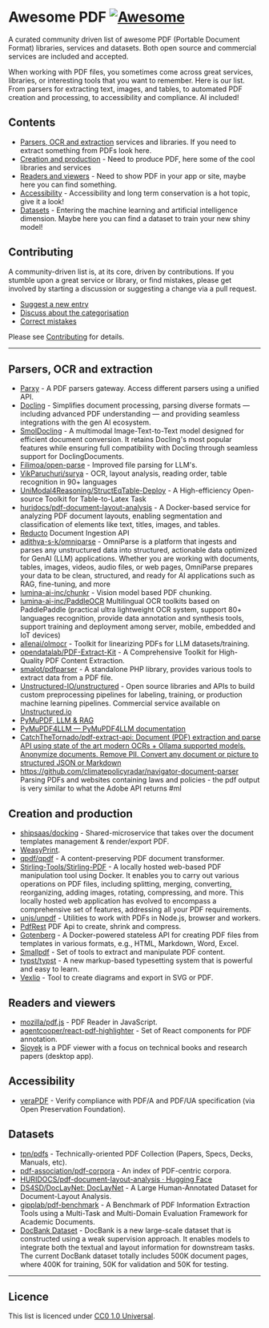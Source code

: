 # Awesome PDF [![Awesome](https://awesome.re/badge.svg)](https://awesome.re)

A curated community driven list of awesome PDF (Portable Document Format) libraries, services and datasets. Both open source and commercial services are included and accepted.

When working with PDF files, you sometimes come across great services, libraries, or interesting tools that you want to remember. Here is our list.
From parsers for extracting text, images, and tables, to automated PDF creation and processing, to accessibility and compliance. AI included!



## Contents

- [Parsers, OCR and extraction](#parsers-ocr-and-extraction) services and libraries. If you need to extract something from PDFs look here.
- [Creation and production](#creation-and-production) - Need to produce PDF, here some of the cool libraries and services
- [Readers and viewers](#readers-and-viewers) - Need to show PDF in your app or site, maybe here you can find something.
- [Accessibility](#accessibility) - Accessibility and long term conservation is a hot topic, give it a look!
- [Datasets](#datasets) - Entering the machine learning and artificial intelligence dimension. Maybe here you can find a dataset to train your new shiny model!


## Contributing

A community-driven list is, at its core, driven by contributions. If you stumble upon a great service or library, or find mistakes, please get involved by starting a discussion or suggesting a change via a pull request.

- [Suggest a new entry](https://github.com/OneOffTech/awesome-pdf/issues/new/choose)
- [Discuss about the categorisation](https://github.com/OneOffTech/awesome-pdf/issues/new/choose)
- [Correct mistakes](https://github.com/OneOffTech/awesome-pdf/pulls)

Please see [Contributing](./.github/CONTRIBUTING.md) for details.

---

## Parsers, OCR and extraction

- [Parxy](https://github.com/OneOffTech/parxy) - A PDF parsers gateway. Access different parsers using a unified API.
- [Docling](https://github.com/docling-project/docling) - Simplifies document processing, parsing diverse formats — including advanced PDF understanding — and providing seamless integrations with the gen AI ecosystem.
- [SmolDocling](https://huggingface.co/spaces/ds4sd/SmolDocling-256M-Demo) - A multimodal Image-Text-to-Text model designed for efficient document conversion. It retains Docling's most popular features while ensuring full compatibility with Docling through seamless support for DoclingDocuments.
- [Filimoa/open-parse](https://github.com/Filimoa/open-parse/) - Improved file parsing for LLM's.
- [VikParuchuri/surya](https://github.com/VikParuchuri/surya) - OCR, layout analysis, reading order, table recognition in 90+ languages
- [UniModal4Reasoning/StructEqTable-Deploy](https://github.com/UniModal4Reasoning/StructEqTable-Deploy) - A High-efficiency Open-source Toolkit for Table-to-Latex Task
- [huridocs/pdf-document-layout-analysis](https://github.com/huridocs/pdf-document-layout-analysis) - A Docker-based service for analyzing PDF document layouts, enabling segmentation and classification of elements like text, titles, images, and tables.
- [Reducto](https://reducto.ai/) Document Ingestion API
- [adithya-s-k/omniparse](https://github.com/adithya-s-k/omniparse) - OmniParse is a platform that ingests and parses any unstructured data into structured, actionable data optimized for GenAI (LLM) applications. Whether you are working with documents, tables, images, videos, audio files, or web pages, OmniParse prepares your data to be clean, structured, and ready for AI applications such as RAG, fine-tuning, and more
- [lumina-ai-inc/chunkr](https://github.com/lumina-ai-inc/chunkr) - Vision model based PDF chunking.
- [lumina-ai-inc/PaddleOCR](https://github.com/lumina-ai-inc/PaddleOCR) Multilingual OCR toolkits based on PaddlePaddle (practical ultra lightweight OCR system, support 80+ languages recognition, provide data annotation and synthesis tools, support training and deployment among server, mobile, embedded and IoT devices)
- [allenai/olmocr](https://github.com/allenai/olmocr) - Toolkit for linearizing PDFs for LLM datasets/training.
- [opendatalab/PDF-Extract-Kit](https://github.com/opendatalab/PDF-Extract-Kit) - A Comprehensive Toolkit for High-Quality PDF Content Extraction.
- [smalot/pdfparser](https://github.com/smalot/pdfparser) - A standalone PHP library, provides various tools to extract data from a PDF file.
- [Unstructured-IO/unstructured](https://github.com/Unstructured-IO/unstructured) - Open source libraries and APIs to build custom preprocessing pipelines for labeling, training, or production machine learning pipelines. Commercial service available on [Unstructured.io](https://unstructured.io/)
- [PyMuPDF, LLM & RAG](https://pymupdf.readthedocs.io/en/latest/rag.html)
- [PyMuPDF4LLM — PyMuPDF4LLM documentation](https://pymupdf4llm.readthedocs.io/en/latest/)
- [CatchTheTornado/pdf-extract-api: Document (PDF) extraction and parse API using state of the art modern OCRs + Ollama supported models. Anonymize documents. Remove PII. Convert any document or picture to structured JSON or Markdown](https://github.com/CatchTheTornado/pdf-extract-api)
- https://github.com/climatepolicyradar/navigator-document-parser Parsing PDFs and websites containing laws and policies - the pdf output is very similar to what the Adobe API returns #ml


## Creation and production

- [shipsaas/docking](https://github.com/shipsaas/docking) - Shared-microservice that takes over the document templates management & render/export PDF.
- [WeasyPrint](https://weasyprint.org/).
- [qpdf/qpdf](https://github.com/qpdf/qpdf) - A content-preserving PDF document transformer.
- [Stirling-Tools/Stirling-PDF](https://github.com/Stirling-Tools/Stirling-PDF) - A locally hosted web-based PDF manipulation tool using Docker. It enables you to carry out various operations on PDF files, including splitting, merging, converting, reorganizing, adding images, rotating, compressing, and more. This locally hosted web application has evolved to encompass a comprehensive set of features, addressing all your PDF requirements.
- [unjs/unpdf](https://github.com/unjs/unpdf) - Utilities to work with PDFs in Node.js, browser and workers.
- [PdfRest](https://pdfrest.com/) PDF Api to create, shrink and compress.
- [Gotenberg](https://gotenberg.dev/) - A Docker-powered stateless API for creating PDF files from templates in various formats, e.g., HTML, Markdown, Word, Excel.
- [Smallpdf](https://smallpdf.com/) - Set of tools to extract and manipulate PDF content.
- [typst/typst](https://github.com/typst/typst) - A new markup-based typesetting system that is powerful and easy to learn.
- [Vexlio](https://vexlio.com/) - Tool to create diagrams and export in SVG or PDF.

## Readers and viewers

- [mozilla/pdf.js](https://github.com/mozilla/pdf.js) - PDF Reader in JavaScript.
- [agentcooper/react-pdf-highlighter](https://github.com/agentcooper/react-pdf-highlighter) - Set of React components for PDF annotation.
- [Sioyek](https://sioyek.info/) is a PDF viewer with a focus on technical books and research papers (desktop app).


## Accessibility

- [veraPDF](https://openpreservation.org/tools/verapdf/) - Verify compliance with PDF/A and PDF/UA specification (via Open Preservation Foundation).


## Datasets

- [tpn/pdfs](https://github.com/tpn/pdfs) - Technically-oriented PDF Collection (Papers, Specs, Decks, Manuals, etc).
- [pdf-association/pdf-corpora](https://github.com/pdf-association/pdf-corpora) - An index of PDF-centric corpora.
- [HURIDOCS/pdf-document-layout-analysis · Hugging Face](https://huggingface.co/HURIDOCS/pdf-document-layout-analysis)
- [DS4SD/DocLayNet: DocLayNet](https://github.com/DS4SD/DocLayNet) - A Large Human-Annotated Dataset for Document-Layout Analysis.
- [gipplab/pdf-benchmark](https://github.com/gipplab/pdf-benchmark) - A Benchmark of PDF Information Extraction Tools using a Multi-Task and Multi-Domain Evaluation Framework for Academic Documents.
- [DocBank Dataset](https://github.com/doc-analysis/DocBank) - DocBank is a new large-scale dataset that is constructed using a weak supervision approach. It enables models to integrate both the textual and layout information for downstream tasks. The current DocBank dataset totally includes 500K document pages, where 400K for training, 50K for validation and 50K for testing.


---

## Licence

This list is licenced under [CC0 1.0 Universal](./licence).